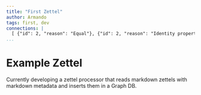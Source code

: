 ```yaml
---
title: "First Zettel"
author: Armando
tags: first, dev
connections: |
  [ {"id": 2, "reason": "Equal"}, {"id": 2, "reason": "Identity property"} ]
...
```


# Example Zettel

Currently developing a zettel processor that reads markdown zettels with markdown
metadata and inserts them in a Graph DB.

